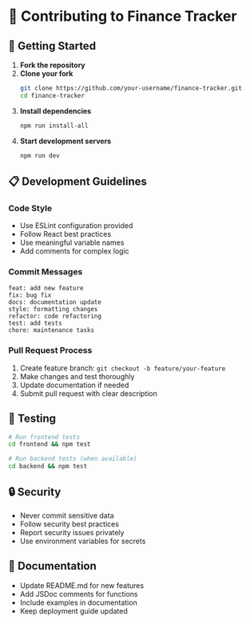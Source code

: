 # 🤝 Contributing to Finance Tracker

## 🚀 Getting Started

1. **Fork the repository**
2. **Clone your fork**
   ```bash
   git clone https://github.com/your-username/finance-tracker.git
   cd finance-tracker
   ```
3. **Install dependencies**
   ```bash
   npm run install-all
   ```
4. **Start development servers**
   ```bash
   npm run dev
   ```

## 📋 Development Guidelines

### **Code Style**
- Use ESLint configuration provided
- Follow React best practices
- Use meaningful variable names
- Add comments for complex logic

### **Commit Messages**
```
feat: add new feature
fix: bug fix
docs: documentation update
style: formatting changes
refactor: code refactoring
test: add tests
chore: maintenance tasks
```

### **Pull Request Process**
1. Create feature branch: `git checkout -b feature/your-feature`
2. Make changes and test thoroughly
3. Update documentation if needed
4. Submit pull request with clear description

## 🧪 Testing

```bash
# Run frontend tests
cd frontend && npm test

# Run backend tests (when available)
cd backend && npm test
```

## 🔒 Security

- Never commit sensitive data
- Follow security best practices
- Report security issues privately
- Use environment variables for secrets

## 📝 Documentation

- Update README.md for new features
- Add JSDoc comments for functions
- Include examples in documentation
- Keep deployment guide updated
